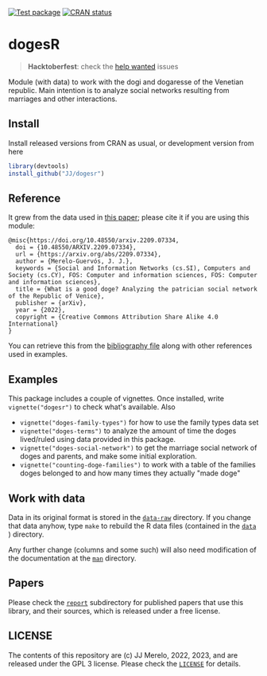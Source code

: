   <!-- badges: start -->
  [![Test package](https://github.com/JJ/dogesr/actions/workflows/R-stuff.yml/badge.svg)](https://github.com/JJ/dogesr/actions/workflows/R-stuff.yml)
    [![CRAN status](https://www.r-pkg.org/badges/version/dogesr)](https://CRAN.R-project.org/package=dogesr)
  <!-- badges: end -->

# dogesR

> **Hacktoberfest**: check the [help wanted](https://github.com/JJ/dogesr/labels/help%20wanted) issues

Module (with data) to work with the dogi and dogaresse of the Venetian
republic. Main intention is to analyze social networks resulting from marriages
and other interactions.

## Install

Install released versions from CRAN as usual, or development version from here

```R
library(devtools)
install_github("JJ/dogesr")
```

## Reference

It grew from the data used in [this paper](https://arxiv.org/abs/2209.07334); please cite it if you are using this module:

```
@misc{https://doi.org/10.48550/arxiv.2209.07334,
  doi = {10.48550/ARXIV.2209.07334},
  url = {https://arxiv.org/abs/2209.07334},
  author = {Merelo-Guervós, J. J.},
  keywords = {Social and Information Networks (cs.SI), Computers and Society (cs.CY), FOS: Computer and information sciences, FOS: Computer and information sciences},
  title = {What is a good doge? Analyzing the patrician social network of the Republic of Venice},
  publisher = {arXiv},
  year = {2022},
  copyright = {Creative Commons Attribution Share Alike 4.0 International}
}
```

You can retrieve this from the [bibliography file](inst/doges.bib) along with other references used in examples.

## Examples

This package includes a couple of vignettes. Once installed, write `vignette("dogesr")` to check what's available. Also

* `vignette("doges-family-types")` for how to use the family types data set
* `vignette("doges-terms")` to analyze the amount of time the doges lived/ruled using data provided in this package.
* `vignette("doges-social-network")` to get the marriage social network of doges and parents, and make some initial exploration.
* `vignette("counting-doge-families")` to work with a table of the families doges belonged to and how many times they actually "made doge"

## Work with data

Data in its original format is stored in the [`data-raw`](https://github.com/JJ/dogesr/tree/main/data-raw)
directory. If you change that data anyhow, type `make` to rebuild the
R data files (contained in the [`data`](data/) ) directory.

Any further change (columns and some such) will also need modification
of the documentation at the [`man`](man/) directory.

## Papers

Please check the [`report`](https://github.com/JJ/dogesr/tree/main/reports)
subdirectory for published papers that use this library, and their sources,
which is released under a free license.

## LICENSE

The contents of this repository are (c) JJ Merelo, 2022, 2023, and are released
under the GPL 3 license. Please check the
[`LICENSE`](https://github.com/JJ/dogesr/blob/main/LICENSE) for details.
